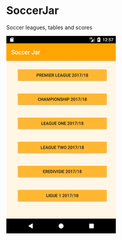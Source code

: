 # SoccerJar
Soccer leagues, tables and scores

<img src="https://github.com/joysoi/SoccerJar/blob/master/art/Screenshot_1499273837.png" 
 height="520" width="290" align="left"/>

